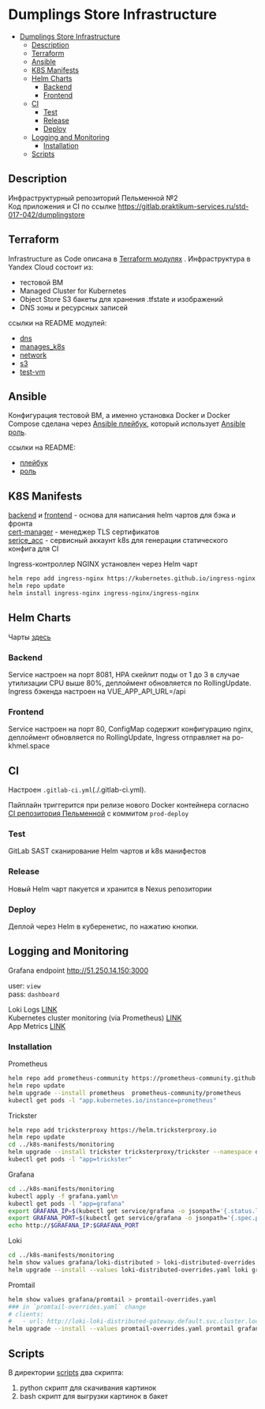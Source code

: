 # Dumplings Store Infrastructure
- [Dumplings Store Infrastructure](#dumplings-store-infrastructure)
  - [Description](#description)
  - [Terraform](#terraform)
  - [Ansible](#ansible)
  - [K8S Manifests](#k8s-manifests)
  - [Helm Charts](#helm-charts)
    - [Backend](#backend)
    - [Frontend](#frontend)
  - [CI](#ci)
    - [Test](#test)
    - [Release](#release)
    - [Deploy](#deploy)
  - [Logging and Monitoring](#logging-and-monitoring)
    - [Installation](#installation)
  - [Scripts](#scripts)

## Description
Инфраструктурный репозиторий Пельменной №2  
Код приложения и CI по ссылке https://gitlab.praktikum-services.ru/std-017-042/dumplingstore

## Terraform

Infrastructure as Code описана в [Terraform модулях](./terraform/modules/) . Инфраструктура в Yandex Cloud состоит из:
- тестовой ВМ
- Managed Cluster for Kubernetes
- Object Store S3 бакеты для хранения .tfstate и изображений
- DNS зоны и ресурсных записей

ссылки на README модулей:
- [dns](./terraform/modules/dns/README.md)
- [manages_k8s](./terraform/modules/managed_k8s/README.md)
- [network](./terraform/modules/network/README.md)
- [s3](./terraform/modules/s3/README.md)
- [test-vm](./terraform/modules/test-vm/README.md)
## Ansible

Конфигурация тестовой ВМ, а именно установка Docker и Docker Compose сделана через [Ansible плейбук](./ansible/), который использует [Ansible роль](./ansible/roles/docker_install/).

ссылки на README:
- [плейбук](./ansible/README.md)
- [роль](./ansible/roles/docker_install/README.md)

## K8S Manifests

[backend](./k8s-manifests/backend/) и [frontend](./k8s-manifests/frontend/) - основа для написания helm чартов для бэка и фронта  
[cert-manager](./k8s-manifests/cert-manager/acme-issuer.yaml) - менеджер TLS сертификатов  
[serice_acc](./k8s-manifests/service_acc/sa.yaml) - сервисный аккаунт k8s для генерации статического конфига для CI

Ingress-контроллер NGINX установлен через Helm чарт
```bash
helm repo add ingress-nginx https://kubernetes.github.io/ingress-nginx
helm repo update
helm install ingress-nginx ingress-nginx/ingress-nginx
```
## Helm Charts

Чарты [здесь](./dumplings-helm-charts/)
### Backend
Service настроен на порт 8081, HPA скейлит поды от 1 до 3 в случае утилизации CPU выше 80%, деплоймент обновляется по RollingUpdate.  Ingress бэкенда настроен на VUE_APP_API_URL=/api

### Frontend
Service настроен на порт 80, ConfigMap содержит конфигурацию nginx, деплоймент обновляется по RollingUpdate, Ingress отправляет на po-khmel.space

## CI
Настроен `.gitlab-ci.yml`(./.gitlab-ci.yml).   

Пайплайн триггерится при релизе нового Docker контейнера согласно [CI репозитория Пельменной](https://gitlab.praktikum-services.ru/std-017-042/dumplingstore) с коммитом `prod-deploy`

### Test
GitLab SAST сканирование Helm чартов и k8s манифестов

### Release
Новый Helm чарт пакуется и хранится в Nexus репозитории

### Deploy
Деплой через Helm в куберенетис, по нажатию кнопки.


## Logging and Monitoring

Grafana endpoint http://51.250.14.150:3000  

user: `view`  
pass: `dashboard`  

Loki Logs [LINK](http://51.250.14.150:3000/d/o6-BGgnnk/loki-kubernetes-logs?orgId=1)  
Kubernetes cluster monitoring (via Prometheus) [LINK](http://51.250.14.150:3000/d/fbaf180b-35aa-40d5-b74e-44d53610a04b/kubernetes-cluster-monitoring-via-prometheus?orgId=1&refresh=5s)  
App Metrics [LINK](http://51.250.14.150:3000/d/bffb1063-3785-43ce-aebf-7d4e61c34975/app-metrics?orgId=1)  



### Installation


Prometheus
```bash
helm repo add prometheus-community https://prometheus-community.github.io/helm-charts
helm repo update
helm upgrade --install prometheus  prometheus-community/prometheus
kubectl get pods -l "app.kubernetes.io/instance=prometheus"
```

Trickster
```bash
helm repo add tricksterproxy https://helm.tricksterproxy.io 
helm repo update
cd ../k8s-manifests/monitoring
helm upgrade --install trickster tricksterproxy/trickster --namespace default -f trickster.yaml
kubectl get pods -l "app=trickster"
```

Grafana
```bash
cd ../k8s-manifests/monitoring
kubectl apply -f grafana.yaml\n
kubectl get pods -l "app=grafana"
export GRAFANA_IP=$(kubectl get service/grafana -o jsonpath='{.status.loadBalancer.ingress[0].ip}')
export GRAFANA_PORT=$(kubectl get service/grafana -o jsonpath='{.spec.ports[0].port}') 
echo http://$GRAFANA_IP:$GRAFANA_PORT
```

Loki
```bash
cd ../k8s-manifests/monitoring
helm show values grafana/loki-distributed > loki-distributed-overrides.yaml
helm upgrade --install --values loki-distributed-overrides.yaml loki grafana/loki-distributed
```

Promtail
```bash
helm show values grafana/promtail > promtail-overrides.yaml
### in `promtail-overrides.yaml` change
# clients:
#   - url: http://loki-loki-distributed-gateway.default.svc.cluster.local/loki/api/v1/push
helm upgrade --install --values promtail-overrides.yaml promtail grafana/promtail
```

## Scripts

В директории [scripts](./scripts/) два скрипта: 
1. python скрипт для скачивания картинок
2. bash скрипт для выгрузки картинок в бакет